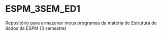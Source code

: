 # ESPM_3SEM_ED1
Repositório para armazenar meus programas da matéria de Estrutura de dados da ESPM (3 semestre)
